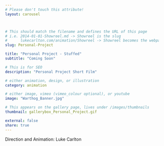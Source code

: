 ```yaml
---
# Please don't touch this attribute!
layout: carousel



# This should match the filename and defines the URL of this page
# i.e. 2014-01-01-Showreel.md -> Showreel is the slug
#      lukecarlton.com/animation/Showreel -> Showreel becomes the webpath
slug: Personal-Project

title: "Personal Project - Stuffed"
subtitle: "Coming Soon"

# This is for SEO
description: "Personal Project Short Film"

# either animation, design, or illustration
category: animation

# either image, vimeo (vimeo_colour optional), or youtube
image: "Warthog_Banner.jpg"

# This appears on the gallery page, lives under /images/thumbnails
thumbnail: gallerybox_Personal_Project.gif

external: false
share: true
---
```


Direction and Animation: Luke Carlton